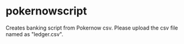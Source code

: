 # pokernowscript

Creates banking script from Pokernow csv.
Please upload the csv file named as "ledger.csv".